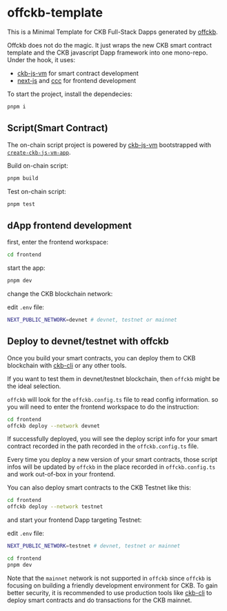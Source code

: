 # offckb-template

This is a Minimal Template for CKB Full-Stack Dapps generated by [offckb](https://github.com/RetricSu/offckb).

Offckb does not do the magic. It just wraps the new CKB smart contract template and the CKB javascript Dapp framework into one mono-repo. Under the hook, it uses:

- [ckb-js-vm](https://github.com/nervosnetwork/ckb-js-vm) for smart contract development
- [next-js](https://nextjs.org/docs?utm_source=create-next-app&utm_medium=appdir-template&utm_campaign=create-next-app) and [ccc](https://github.com/ckb-devrel/ccc) for frontend development

To start the project, install the dependecies:

```bash
pnpm i
```

## Script(Smart Contract)

The on-chain script project is powered by [ckb-js-vm](https://github.com/nervosnetwork/ckb-js-vm) bootstrapped with [`create-ckb-js-vm-app`](https://github.com/nervosnetwork/ckb-js-vm).

Build on-chain script:

```bash
pnpm build
```

Test on-chain script:

```bash
pnpm test
```

## dApp frontend development

first, enter the frontend workspace:

```sh
cd frontend
```

start the app:

```sh
pnpm dev
```

change the CKB blockchain network:

edit `.env` file:

```bash
NEXT_PUBLIC_NETWORK=devnet # devnet, testnet or mainnet
```

## Deploy to devnet/testnet with offckb

Once you build your smart contracts, you can deploy them to CKB blockchain with [ckb-cli](https://github.com/nervosnetwork/ckb-cli) or any other tools.

If you want to test them in devnet/testnet blockchain, then `offckb` might be the ideal selection.

`offckb` will look for the `offckb.config.ts` file to read config information. so you will need to enter the frontend workspace to do the instruction:

```sh
cd frontend
offckb deploy --network devnet
```

If successfully deployed, you will see the deploy script info for your smart contract recorded in the path recorded in the `offckb.config.ts` file.

Every time you deploy a new version of your smart contracts, those script infos will be updated by `offckb` in the place recorded in `offckb.config.ts` and work out-of-box in your frontend.

You can also deploy smart contracts to the CKB Testnet like this:

```sh
cd frontend
offckb deploy --network testnet
```

and start your frontend Dapp targeting Testnet:

edit `.env` file:

```bash
NEXT_PUBLIC_NETWORK=testnet # devnet, testnet or mainnet
```

```bash
cd frontend
pnpm dev
```

Note that the `mainnet` network is not supported in `offckb` since `offckb` is focusing on building a friendly development environment for CKB. To gain better security, it is recommended to use production tools like [ckb-cli](https://github.com/nervosnetwork/ckb-cli) to deploy smart contracts and do transactions for the CKB mainnet.
